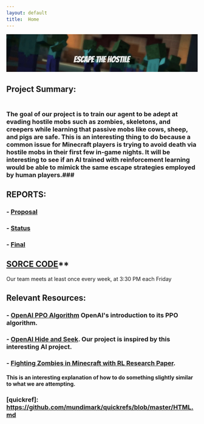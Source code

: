 ```yaml
---
layout: default
title:  Home
---
```


![](Resources/THEWALKINGDEAD.gif)  

## Project Summary:

### <br>The goal of our project is to train our agent to be adept at evading hostile mobs such as zombies, skeletons, and creepers while learning that passive mobs like cows, sheep, and pigs are safe. This is an interesting thing to do because a common issue for Minecraft players is trying to avoid death via hostile mobs in their first few in-game nights. It will be interesting to see if an AI trained with reinforcement learning would be able to mimick the same escape strategies employed by human players.###

## REPORTS:

### - [Proposal](proposal.html)
### - [Status](status.html)
### - [Final](final.html)

## [SORCE CODE](https://github.com/rayoh123/TheWalkingDead)**

Our team meets at least once every week, at 3:30 PM each Friday

## Relevant Resources:
### - [OpenAI PPO Algorithm](https://openai.com/blog/openai-baselines-ppo/) OpenAI's introduction to its PPO algorithm.
### - [OpenAI Hide and Seek](https://www.youtube.com/watch?v=Lu56xVlZ40M). Our project is inspired by this interesting AI project.
### - [Fighting Zombies in Minecraft with RL Research Paper](http://cs229.stanford.edu/proj2016/report/UdagawaLeeNarasimhan-FightingZombiesInMinecraftWithDeepReinforcementLearning-report.pdf). 
#### This is an interesting explanation of how to do something slightly similar to what we are attempting.

### [quickref]: https://github.com/mundimark/quickrefs/blob/master/HTML.md
